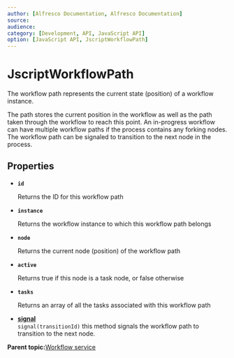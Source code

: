 ```yaml
---
author: [Alfresco Documentation, Alfresco Documentation]
source: 
audience: 
category: [Development, API, JavaScript API]
option: [JavaScript API, JscriptWorkflowPath]
---
```


# JscriptWorkflowPath

The workflow path represents the current state \(position\) of a workflow instance.

The path stores the current position in the workflow as well as the path taken through the workflow to reach this point. An in-progress workflow can have multiple workflow paths if the process contains any forking nodes. The workflow path can be signaled to transition to the next node in the process.

## Properties

-   **`id`**

    Returns the ID for this workflow path

-   **`instance`**

    Returns the workflow instance to which this workflow path belongs

-   **`node`**

    Returns the current node \(position\) of the workflow path

-   **`active`**

    Returns true if this node is a task node, or false otherwise

-   **`tasks`**

    Returns an array of all the tasks associated with this workflow path


-   **[signal](../references/API-JS-WorkflowPath-signal.md)**  
`signal(transitionId)` this method signals the workflow path to transition to the next node.

**Parent topic:**[Workflow service](../references/API-JS-WorkflowService.md)

